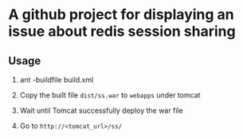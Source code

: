 # A github project for displaying an issue about redis session sharing

## Usage
1. ant -buildfile build.xml

2. Copy the built file `dist/ss.war` to `webapps` under tomcat

3. Wait until Tomcat successfully deploy the war file

4. Go to `http://<tomcat_url>/ss/` 
